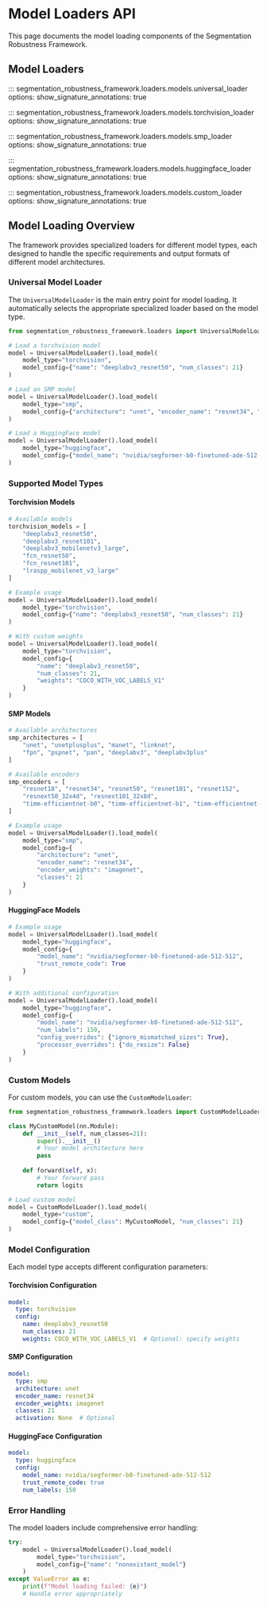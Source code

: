 # Model Loaders API

This page documents the model loading components of the Segmentation Robustness Framework.

## Model Loaders

::: segmentation_robustness_framework.loaders.models.universal_loader
    options:
        show_signature_annotations: true

::: segmentation_robustness_framework.loaders.models.torchvision_loader
    options:
        show_signature_annotations: true

::: segmentation_robustness_framework.loaders.models.smp_loader
    options:
        show_signature_annotations: true

::: segmentation_robustness_framework.loaders.models.huggingface_loader
    options:
        show_signature_annotations: true

::: segmentation_robustness_framework.loaders.models.custom_loader
    options:
        show_signature_annotations: true

## Model Loading Overview

The framework provides specialized loaders for different model types, each designed to handle the specific requirements and output formats of different model architectures.

### Universal Model Loader

The `UniversalModelLoader` is the main entry point for model loading. It automatically selects the appropriate specialized loader based on the model type.

```python
from segmentation_robustness_framework.loaders import UniversalModelLoader

# Load a torchvision model
model = UniversalModelLoader().load_model(
    model_type="torchvision",
    model_config={"name": "deeplabv3_resnet50", "num_classes": 21}
)

# Load an SMP model
model = UniversalModelLoader().load_model(
    model_type="smp",
    model_config={"architecture": "unet", "encoder_name": "resnet34", "classes": 21}
)

# Load a HuggingFace model
model = UniversalModelLoader().load_model(
    model_type="huggingface",
    model_config={"model_name": "nvidia/segformer-b0-finetuned-ade-512-512"}
)
```

### Supported Model Types

#### Torchvision Models

```python
# Available models
torchvision_models = [
    "deeplabv3_resnet50",
    "deeplabv3_resnet101",
    "deeplabv3_mobilenetv3_large",
    "fcn_resnet50",
    "fcn_resnet101",
    "lraspp_mobilenet_v3_large"
]

# Example usage
model = UniversalModelLoader().load_model(
    model_type="torchvision",
    model_config={"name": "deeplabv3_resnet50", "num_classes": 21}
)

# With custom weights
model = UniversalModelLoader().load_model(
    model_type="torchvision",
    model_config={
        "name": "deeplabv3_resnet50", 
        "num_classes": 21,
        "weights": "COCO_WITH_VOC_LABELS_V1"
    }
)
```

#### SMP Models

```python
# Available architectures
smp_architectures = [
    "unet", "unetplusplus", "manet", "linknet",
    "fpn", "pspnet", "pan", "deeplabv3", "deeplabv3plus"
]

# Available encoders
smp_encoders = [
    "resnet18", "resnet34", "resnet50", "resnet101", "resnet152",
    "resnext50_32x4d", "resnext101_32x8d",
    "timm-efficientnet-b0", "timm-efficientnet-b1", "timm-efficientnet-b2"
]

# Example usage
model = UniversalModelLoader().load_model(
    model_type="smp",
    model_config={
        "architecture": "unet",
        "encoder_name": "resnet34",
        "encoder_weights": "imagenet",
        "classes": 21
    }
)
```

#### HuggingFace Models

```python
# Example usage
model = UniversalModelLoader().load_model(
    model_type="huggingface",
    model_config={
        "model_name": "nvidia/segformer-b0-finetuned-ade-512-512",
        "trust_remote_code": True
    }
)

# With additional configuration
model = UniversalModelLoader().load_model(
    model_type="huggingface",
    model_config={
        "model_name": "nvidia/segformer-b0-finetuned-ade-512-512",
        "num_labels": 150,
        "config_overrides": {"ignore_mismatched_sizes": True},
        "processor_overrides": {"do_resize": False}
    }
)
```

### Custom Models

For custom models, you can use the `CustomModelLoader`:

```python
from segmentation_robustness_framework.loaders import CustomModelLoader

class MyCustomModel(nn.Module):
    def __init__(self, num_classes=21):
        super().__init__()
        # Your model architecture here
        pass
    
    def forward(self, x):
        # Your forward pass
        return logits

# Load custom model
model = CustomModelLoader().load_model(
    model_type="custom",
    model_config={"model_class": MyCustomModel, "num_classes": 21}
)
```

### Model Configuration

Each model type accepts different configuration parameters:

#### Torchvision Configuration

```yaml
model:
  type: torchvision
  config:
    name: deeplabv3_resnet50
    num_classes: 21
    weights: COCO_WITH_VOC_LABELS_V1  # Optional: specify weights
```

#### SMP Configuration

```yaml
model:
  type: smp
  architecture: unet
  encoder_name: resnet34
  encoder_weights: imagenet
  classes: 21
  activation: None  # Optional
```

#### HuggingFace Configuration

```yaml
model:
  type: huggingface
  config:
    model_name: nvidia/segformer-b0-finetuned-ade-512-512
    trust_remote_code: true
    num_labels: 150
```

### Error Handling

The model loaders include comprehensive error handling:

```python
try:
    model = UniversalModelLoader().load_model(
        model_type="torchvision",
        model_config={"name": "nonexistent_model"}
    )
except ValueError as e:
    print(f"Model loading failed: {e}")
    # Handle error appropriately
```
